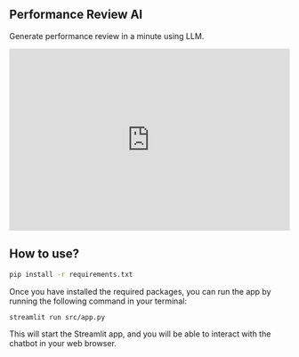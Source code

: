 ## Performance Review AI
Generate performance review in a minute using LLM. 

<div style="position: relative; padding-bottom: 64.90384615384616%; height: 0;"><iframe src="https://www.loom.com/embed/5afa2d7fd46c470bbc884675a77aec3c?sid=8e48c6f1-2b87-4bb0-9e7e-38c1fa48e65a" frameborder="0" webkitallowfullscreen mozallowfullscreen allowfullscreen style="position: absolute; top: 0; left: 0; width: 100%; height: 100%;"></iframe></div>


## How to use?
```bash
pip install -r requirements.txt
```

Once you have installed the required packages, you can run the app by running the following command in your terminal:

```bash
streamlit run src/app.py
```

This will start the Streamlit app, and you will be able to interact with the chatbot in your web browser.
